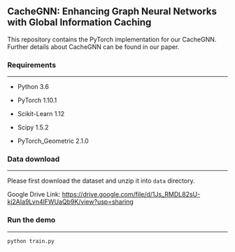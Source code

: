 ## CacheGNN: Enhancing Graph Neural Networks with Global Information Caching

This repository contains the PyTorch implementation for our CacheGNN. Further details about CacheGNN can be found in our paper.

### Requirements

------

- Python 3.6

- PyTorch 1.10.1
- Scikit-Learn 1.12
- Scipy 1.5.2
- PyTorch_Geometric 2.1.0

### Data download

------

Please first download the dataset and unzip it into `data` directory.

Google Drive Link: https://drive.google.com/file/d/1Js_RMDL82sU-kj2AIa9Lvn4lFWUaQb9K/view?usp=sharing

### Run the demo

------

```python
python train.py
```

